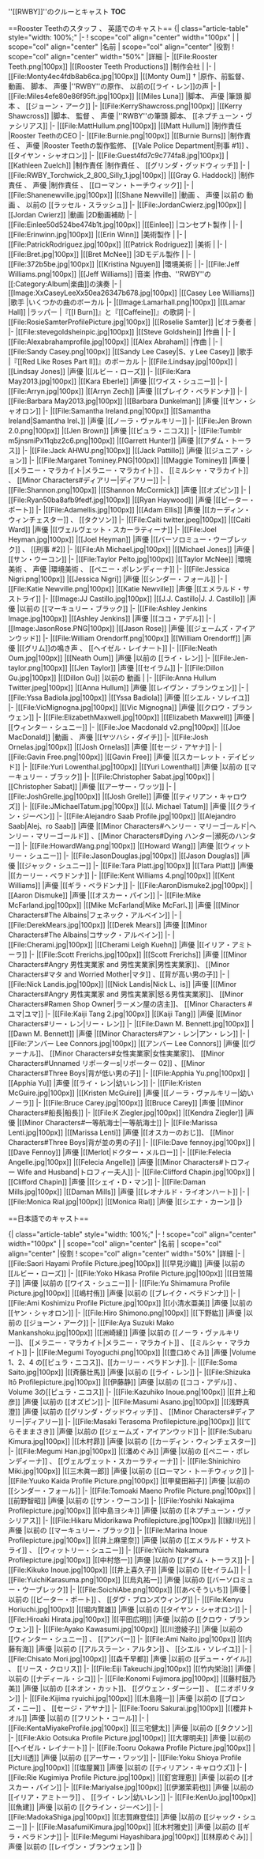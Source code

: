 
''[[RWBY]]''のクルーとキャスト
__TOC__

==Rooster Teethのスタッフ 、 英語でのキャスト==
{| class="article-table" style="width: 100%;"
|-
! scope="col" align="center" width="100px" |
| scope="col" align="center" |名前
| scope="col" align="center" |役割
! scope="col" align="center" width="50%" |詳細
|-
|[[File:Rooster Teeth.png|100px]]
|[[Rooster Teeth Productions]]
|制作会社
|
|-
|[[File:Monty4ec4fdb8ab6ca.jpg|100px]]
|[[Monty Oum]] †
|原作、前監督、 動画、 脚本、 声優
|''RWBY''の原作、 以前の[[ライ・レン]]の声
|-
|[[File:Miles4efe80e86f95ft.jpg|100px]]
|[[Miles Luna]]
|脚本、 声優
|筆頭 脚本 、 [[ジョーン・アーク]]
|-
|[[File:KerryShawcross.png|100px]]
|[[Kerry Shawcross]]
|脚本、 監督 、 声優
|''RWBY''の筆頭 脚本、 [[ネプチューン・ヴァシリアス]]
|-
|[[File:MattHullum.png|100px]]
|[[Matt Hullum]]
|制作責任
|Rooster TeethのCEO
|-
|[[File:Burnie.png|100px]]
|[[Burnie Burns]]
|制作責任 、 声優
|Rooster Teethの製作監修、 [[Vale Police Department|刑事 #1]] 、 [[タイヤン・シャオロン]]
|-
|[[File:Guest4fd7c9c774fa8.jpg|100px]]
|[[Kathleen Zuelch]]
|制作責任
|制作責任 、 [[グリンダ・グッドウィッチ]]
|-
|[[File:RWBY_Torchwick_2_800_Silly_1.jpg|100px]]
|[[Gray G. Haddock]]
|制作責任 、 声優
|制作責任 、 [[ローマン・トーチウィック]]
|-
|[[File:Shanenewville.jpg|100px]]
|[[Shane Newville]]
|動画 、 声優
|以前の 動画 、 以前の [[ラッセル・スラッシュ]]
|-
|[[File:JordanCwierz.jpg|100px]]
|[[Jordan Cwierz]]
|動画
|2D動画補助
|-
|[[File:Einlee50d524be474b1t.jpg|100px]]
|[[Einlee]]
|コンセプト製作
|
|-
|[[File:Erinwinn.jpg|100px]]
|[[Erin Winn]]
|美術製作
|
|-
|[[File:PatrickRodriguez.jpg|100px]]
|[[Patrick Rodriguez]]
|美術
|
|-
|[[File:Bret.jpg|100px]]
|[[Bret McNee]]
|3Dモデル製作
|
|-
|[[File:372b5be.jpg|100px]]
|[[Kristina Nguyen]]
|環境美術
|
|-
|[[File:Jeff Williams.png|100px]]
|[[Jeff Williams]]
|音楽
|作曲、''RWBY''の[[:Category:Album|楽曲]]の演奏
|-
|[[Image:XxCaseyLeeXx50ea26347b678.jpg|100px]]
|[[Casey Lee Williams]]
|歌手
|いくつかの曲のボーカル
|-
|[[Image:Lamarhall.png|100px]]
|[[Lamar Hall]]
|ラッパー
|『[[I Burn]]』と『[[Caffeine]]』の歌詞
|-
|[[File:RosieSamterProfilePicture.jpg|100px]]
|[[Roselie Samter]]
|ビオラ奏者
|
|-
|[[File:stevegoldsheinpic.jpg|100px]]
|[[Steve Goldshein]]
|作曲
|
|-
|[[File:Alexabrahamprofile.jpg|100px]]
|[[Alex Abraham]]
|作曲
|
|-
|[[File:Sandy Casey.png|100px]]
|[[Sandy Lee Casey|S、y Lee Casey]]
|歌手
|『[[Red Like Roses Part II]]』のボーカル
|-
|[[File:Lindsay.jpg|100px]]
|[[Lindsay Jones]]
|声優
|[[ルビー・ローズ]]
|-
|[[File:Kara May2013.jpg|100px]]
|[[Kara Eberle]]
|声優
|[[ワイス・シュニー]]
|-
|[[File:Arryn.jpg|100px]]
|[[Arryn Zech]]
|声優
|[[ブレイク・ベラドンナ]]
|-
|[[File:Barbara May2013.jpg|100px]]
|[[Barbara Dunkelman]]
|声優
|[[ヤン・シャオロン]]
|-
|[[File:Samantha Ireland.png|100px]]
|[[Samantha Ireland|Samantha Irel、]]
|声優
|[[ノーラ・ヴァルキリー]]
|-
|[[File:Jen Brown 2.0.png|100px]]
|[[Jen Brown]]
|声優
|[[ピュラ・ニコス]]
|-
|[[File:Tumblr m5jnsmiPx11qbz2c6.png|100px]]
|[[Garrett Hunter]]
|声優
|[[アダム・トーラス]]
|-
|[[File:Jack AHWU.png|100px]]
|[[Jack Pattillo]]
|声優
|[[ジュニア・ション]]
|-
|[[File:Margaret Tominey.PNG|100px]]
|[[Maggie Tominey]]
|声優
|[[メラニー・マラカイト|メラニー・マラカイト]] 、 [[ミルシャ・マラカイト]] 、 [[Minor Characters#ディアリー|ディアリー]]
|-
|[[File:Shannon.png|100px]]
|[[Shannon McCormick]]
|声優
|[[オズピン]]
|-
|[[File:Ryan50ba8afb9fedf.jpg|100px]]
|[[Ryan Haywood]]
|声優
|[[ピーター・ポート]]
|-
|[[File:Adamellis.jpg|100px]]
|[[Adam Ellis]]
|声優
|[[カーディン・ウィンチェスター]] 、 [[タクソン]]
|-
|[[File:Caiti twitter.jpeg|100px]]
|[[Caiti Ward]]
|声優
|[[ヴェルヴェット・スカーラティーナ]]
|-
|[[File:Joel Heyman.jpg|100px]]
|[[Joel Heyman]]
|声優
|[[バーソロミュー・ウーブレック]] 、 [[刑事 #2]]
|-
|[[File:Ah Michael.jpg|100px]]
|[[Michael Jones]]
|声優
|[[サン・ウーコン]]
|-
|[[File:Taylor Pelto.jpg|100px]]
|[[Taylor McNee]]
|環境美術 、 声優
|環境美術 、 [[ペニー・ポレンディーナ]]
|-
|[[File:Jessica Nigri.png|100px]]
|[[Jessica Nigri]]
|声優
|[[シンダー・フォール]]
|-
|[[File:Katie Newville.png|100px]]
|[[Katie Newville]]
|声優
|[[エメラルド・サストライ]]
|-
|[[Image:JJ Castillo.jpg|100px]]
|[[J.J. Castillo|J. J. Castillo]]
|声優
|以前の [[マーキュリー・ブラック]]
|-
|[[File:Ashley Jenkins Image.jpg|100px]]
|[[Ashley Jenkins]]
|声優
|[[ココ・アデル]]
|-
|[[Image:JasonRose.PNG|100px]]
|[[Jason Rose]]
|声優
|[[ジェームズ・アイアンウッド]]
|-
|[[File:William Orendorff.png|100px]]
|[[William Orendorff]]
|声優
|[[グリム]]の鳴き声 、 [[ヘイゼル・レイナート]]
|-
|[[File:Neath Oum.jpg|100px]]
|[[Neath Oum]]
|声優
|以前の [[ライ・レン]]
|-
|[[File:Jen-taylor.png|100px]]
|[[Jen Taylor]]
|声優
|[[セイラム]]
|-
|[[File:Dillon Gu.jpg|100px]]
|[[Dillon Gu]]
|以前の 動画
|
|-
|[[File:Anna Hullum Twitter.jpeg|100px]]
|[[Anna Hullum]]
|声優
|[[レイヴン・ブランウェン]]
|-
|[[File:Yssa Badiola.jpg|100px]]
|[[Yssa Badiola]]
|声優
|[[シエル・ソレイユ]]
|-
|[[File:VicMignogna.jpg|100px]]
|[[Vic Mignogna]]
|声優
|[[クロウ・ブランウェン]]
|-
|[[File:ElizabethMaxwell.jpg|100px]]
|[[Elizabeth Maxwell]]
|声優
|[[ウィンター・シュニー]]
|-
|[[File:Joe Macdonald v2.png|100px]]
|[[Joe MacDonald]]
|動画 、 声優
|[[ヤツハシ・ダイチ]]
|-
|[[File:Josh Ornelas.jpg|100px]]
|[[Josh Ornelas]]
|声優
|[[セージ・アヤナ]]
|-
|[[File:Gavin Free.png|100px]]
|[[Gavin Free]]
|声優
|[[スカーレット・デイビッド]]
|-
|[[File:Yuri Lowenthal.jpg|100px]]
|[[Yuri Lowenthal]]
|声優
|以前の [[マーキュリー・ブラック]]
|-
|[[File:Christopher Sabat.jpg|100px]]
|[[Christopher Sabat]]
|声優
|[[アーサー・ワッツ]]
|-
|[[File:JoshGrelle.jpg|100px]]
|[[Josh Grelle]]
|声優
|[[ティリアン・キャロウズ]]
|-
|[[File:JMichaelTatum.jpg|100px]]
|[[J. Michael Tatum]]
|声優
|[[クライン・ジーベン]]
|-
|[[File:Alejandro Saab Profile.jpg|100px]]
|[[Alejandro Saab|Alej、ro Saab]]
|声優
|[[Minor Characters#ヘンリー・マリーゴールド|ヘンリー・マリーゴールド]] 、[[Minor Characters#Dying ハンター|瀕死のハンター]]
|-
|[[File:HowardWang.png|100px]]
|[[Howard Wang]]
|声優
|[[ウィットリー・シュニー]]
|-
|[[File:JasonDouglas.jpg|100px]]
|[[Jason Douglas]]
|声優
|[[ジャック・シュニー]]
|-
|[[File:Tara Platt.jpg|100px]]
|[[Tara Platt]]
|声優
|[[カーリー・ベラドンナ]]
|-
|[[File:Kent Williams 4.png|100px]]
|[[Kent Williams]]
|声優
|[[ギラ・ベラドンナ]]
|-
|[[File:AaronDismuke2.jpg|100px]]
|[[Aaron Dismuke]]
|声優
|[[オスカー・パイン]]
|-
|[[File:Mike McFarland.jpg|100px]]
|[[Mike McFarland|Mike McFarl、]]
|声優
|[[Minor Characters#The Albains|フェネック・アルベイン]]
|-
|[[File:DerekMears.jpg|100px]]
|[[Derek Mears]]
|声優
|[[Minor Characters#The Albains|コサック・アルベイン]]
|-
|[[File:Cherami.jpg|100px]]
|[[Cherami Leigh Kuehn]]
|声優
|[[イリア・アミトーラ]]
|-
|[[File:Scott Frerichs.jpg|100px]]
|[[Scott Frerichs]]
|声優
|[[Minor Characters#Angry 男性実業家 and 男性実業家|男性実業家]]、 [[Minor Characters#マタ and Worried Mother|マタ]] 、[[背が高い男の子]]
|-
|[[File:Nick Landis.jpg|100px]]
|[[Nick Landis|Nick L、is]]
|声優
|[[Minor Characters#Angry 男性実業家 and 男性実業家|怒る男性実業家]]、 [[Minor Characters#Ramen Shop Owner|ラーメン屋の店主]]、 [[Minor Characters #ユマ|ユマ]]
|-
|[[File:Kaiji Tang 2.jpg|100px]]
|[[Kaiji Tang]]
|声優
|[[Minor Characters#リー・レン|リー・レン]]
|-
|[[File:Dawn M. Bennett.jpg|100px]]
|[[Dawn M. Bennett]]
|声優
|[[Minor Characters#アン・レン|アン・レン]]
|-
|[[File:アンバー Lee Connors.jpg|100px]]
|[[アンバー Lee Connors]]
|声優
|[[ヴァーナル]]、 [[Minor Characters#女性実業家|女性実業家]]、 [[Minor Characters#Unnamed リポーターs|リポーター 02]] 、[[Minor Characters#Three Boys|背が低い男の子]]
|-
|[[File:Apphia Yu.png|100px]]
|[[Apphia Yu]]
|声優
|[[ライ・レン|幼いレン]]
|-
|[[File:Kristen McGuire.jpg|100px]]
|[[Kristen McGuire]]
|声優
|[[ノーラ・ヴァルキリー|幼いノーラ]]
|-
|[[File:Bruce Carey.jpg|100px]]
|[[Bruce Carey]]
|声優
|[[Minor Characters#船長|船長]]
|-
|[[File:K Ziegler.jpg|100px]]
|[[Kendra Ziegler]]
|声優
|[[Minor Characters#一等航海士|一等航海士]]
|-
|[[File:Marissa Lenti.jpg|100px]]
|[[Marissa Lenti]]
|声優
|[[オスカーのおじ]]、 [[Minor Characters#Three Boys|背が並の男の子]]
|-
|[[File:Dave fennoy.jpg|100px]]
|[[Dave Fennoy]]
|声優
|[[Merlot|ドクター・メルロー]]
|-
|[[File:Felecia Angelle.jpg|100px]]
|[[Felecia Angelle]]
|声優
|[[Minor Characters#トロフィー Wife and Husband|トロフィー夫人]]
|-
|[[File:Clifford Chapin.jpg|100px]]
|[[Clifford Chapin]]
|声優
|[[シェイ・D・マン]]
|-
|[[File:Daman Mills.jpg|100px]]
|[[Daman Mills]]
|声優
|[[レオナルド・ライオンハート]]
|-
|[[File:Monica Rial.jpg|100px]]
|[[Monica Rial]]
|声優
|[[シエナ・カーン]]
|}

==日本語でのキャスト==

{| class="article-table" style="width: 100%;"
|-
! scope="col" align="center" width="100px" |
| scope="col" align="center" |名前
| scope="col" align="center" |役割
! scope="col" align="center" width="50%" |詳細
|-
|[[File:Saori Hayami Profile Picture.jpeg|100px]]
|[[早見沙織]]
|声優
|以前の [[ルビー・ローズ]]
|-
|[[File:Yoko Hikasa Profile Picture.jpg|100px]]
|[[日笠陽子]]
|声優
|以前の [[ワイス・シュニー]]
|-
|[[File:Yu Shimamura Profile Picture.jpg|100px]]
|[[嶋村侑]]
|声優
|以前の [[ブレイク・ベラドンナ]]
|-
|[[File:Ami Koshimizu Profile Picture.jpg|100px]]
|[[小清水亜美]]
|声優
|以前の [[ヤン・シャオロン]]
|-
|[[File:Hiro Shimono.png|100px]]
|[[下野紘]]
|声優
|以前の [[ジョーン・アーク]]
|-
|[[File:Aya Suzuki Mako Mankanshoku.jpg|100px]]
|[[洲崎綾]]
|声優
|以前の [[ノーラ・ヴァルキリー]]、 [[メラニー・マラカイト|メラニー・マラカイト]] 、 [[ミルシャ・マラカイト]]
|-
|[[File:Megumi Toyoguchi.png|100px]]
|[[豊口めぐみ]]
|声優
|Volume 1、2、4 の[[ピュラ・ニコス]]、[[カーリー・ベラドンナ]].
|-
|[[File:Soma Saito.jpg|100px]]
|[[斉藤壮馬]]
|声優
|以前の [[ライ・レン]]
|-
|[[File:Shizuka Itō Profilepicture.jpg|100px]]
|[[伊藤静]]
|声優
|以前の [[ココ・アデル]] 、 Volume 3の[[ピュラ・ニコス]]
|-
|[[File:Kazuhiko Inoue.png|100px]]
|[[井上和彦]]
|声優
|以前の [[オズピン]]
|-
|[[File:Masumi Asano.jpg|100px]]
|[[浅野真澄]]
|声優
|以前の [[グリンダ・グッドウィッチ]] 、 [[Minor Characters#ディアリー|ディアリー]]
|-
|[[File:Masaki Terasoma Profilepicture.jpg|100px]]
|[[てらそままさき]]
|声優
|以前の [[ジェームズ・アイアンウッド]]
|-
|[[File:Subaru Kimura.jpg|100px]]
|[[木村昴]]
|声優
|以前の [[カーディン・ウィンチェスター]]
|-
|[[File:Megumi Han.jpg|100px]]
|[[潘めぐみ]]
|声優
|以前の [[ペニー・ポレンディーナ]] 、 [[ヴェルヴェット・スカーラティーナ]]
|-
|[[File:Shinichiro Miki.jpg|100px]]
|[[三木眞一郎]]
|声優
|以前の [[ローマン・トーチウィック]]
|-
|[[File:Yuuko Kaida Profile Picture.png|100px]]
|[[甲斐田裕子]]
|声優
|以前の [[シンダー・フォール]]
|-
|[[File:Tomoaki Maeno Profile Picture.png|100px]]
|[[前野智昭]]
|声優
|以前の [[サン・ウーコン]]
|-
|[[File:Yoshiki Nakajima Profilepicture.jpg|100px]]
|[[中島ヨシキ]]
|声優
|以前の [[ネプチューン・ヴァシリアス]]
|-
|[[File:Hikaru Midorikawa Profilepicture.jpg|100px]]
|[[緑川光]]
|声優
|以前の [[マーキュリー・ブラック]]
|-
|[[File:Marina Inoue Profilepicture.jpg|100px]]
|[[井上麻里奈]]
|声優
|以前の [[エメラルド・サストライ]] 、 [[ウィットリー・シュニー]]
|-
|[[File:Yūichi Nakamura Profilepicture.jpg|100px]]
|[[中村悠一]]
|声優
|以前の [[アダム・トーラス]]
|-
|[[File:Kikuko Inoue.jpg|100px]]
|[[井上喜久子]]
|声優
|以前の [[セイラム]]
|-
|[[File:YuichiKarasuma.png|100px]]
|[[烏丸祐一]]
|声優
|以前の [[バーソロミュー・ウーブレック]]
|-
|[[File:SoichiAbe.png|100px]]
|[[あべそういち]]
|声優
|以前の [[ピーター・ポート]] 、 [[ダヴ・ブロンズウィング]]
|-
|[[File:Kenyu Horiuchi.jpg|100px]]
|[[堀内賢雄]]
|声優
|以前の [[タイヤン・シャオロン]]
|-
|[[File:Hiroaki Hirata.jpg|100px]]
|[[平田広明]]
|声優
|以前の [[クロウ・ブランウェン]]
|-
|[[File:Ayako Kawasumi.jpg|100px]]
|[[川澄綾子]]
|声優
|以前の [[ウィンター・シュニー]] 、 [[アンバー]]
|-
|[[File:Ami Naito.jpg|100px]]
|[[内藤有海]]
|声優
|以前の [[アルスラーン・アルタン]] 、 [[シエル・ソレイユ]]
|-
|[[File:Chisato Mori.jpg|100px]]
|[[森千早都]]
|声優
|以前の [[デュー・ゲイル]] 、 [[リース・クロリス]]
|-
|[[File:Eiji Takeuchi.jpg|100px]]
|[[竹内栄治]]
|声優
|以前の [[ナディール・シコ]]
|-
|[[File:Konomi Fujimora.jpg|100px]]
|[[藤村鼓乃美]]
|声優
|以前の [[ネオン・カット]]、 [[グウェン・ダーシー]] 、 [[ニオポリタン]]
|-
|[[File:Kijima ryuichi.jpg|100px]]
|[[木島隆一]]
|声優
|以前の [[ブロンズ・ニー]] 、 [[セージ・アヤナ]]
|-
|[[File:Tooru Sakurai.jpg|100px]]
|[[櫻井トオル]]
|声優
|以前の [[フリント・コール]]
|-
|[[File:KentaMiyakeProfile.jpg|100px]]
|[[三宅健太]]
|声優
|以前の [[タクソン]]
|-
|[[File:Akio Ootsuka Profile Picture.jpg|100px]]
|[[大塚明夫]]
|声優
|以前の [[ヘイゼル・レイナート]]
|-
|[[File:Tooru Ookawa Profile Picture.jpg|100px]]
|[[大川透]]
|声優
|以前の [[アーサー・ワッツ]]
|-
|[[File:Yoku Shioya Profile Picture.jpg|100px]]
|[[塩屋翼]]
|声優
|以前の [[ティリアン・キャロウズ]]
|-
|[[File:Rie Kugimiya Profile Picture.jpg|100px]]
|[[釘宮理恵]]
|声優
|以前の [[オスカー・パイン]]
|-
|[[File:MariyaIse.jpg|100px]]
|[[伊瀬茉莉也]]
|声優
|以前の [[イリア・アミトーラ]] 、 [[ライ・レン|幼いレン]]
|-
|[[File:KenUo.jpg|100px]]
|[[魚建]]
|声優
|以前の [[クライン・ジーベン]]
|-
|[[File:MadokaShiga.jpg|100px]]
|[[志賀麻登佳]]
|声優
|以前の [[ジャック・シュニー]]
|-
|[[File:MasafumiKimura.jpg|100px]]
|[[木村雅史]]
|声優
|以前の [[ギラ・ベラドンナ]]
|-
|[[File:Megumi Hayashibara.jpg|100px]]
|[[林原めぐみ]]
|声優
|以前の [[レイヴン・ブランウェン]]
|}
